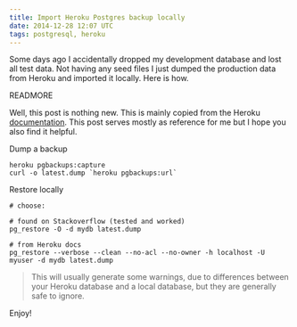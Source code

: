```yaml
---
title: Import Heroku Postgres backup locally
date: 2014-12-28 12:07 UTC
tags: postgresql, heroku
---
```


Some days ago I accidentally dropped my development database and lost all test data. Not having any seed files I just dumped the production data from Heroku and imported it locally.
Here is how.

READMORE

Well, this post is nothing new. This is mainly copied from the Heroku [documentation](https://devcenter.heroku.com/articles/heroku-postgres-import-export). 
This post serves mostly as reference for me but I hope you also find it helpful.

Dump a backup

```shell
heroku pgbackups:capture
curl -o latest.dump `heroku pgbackups:url`
```

Restore locally

```shell
# choose:

# found on Stackoverflow (tested and worked)
pg_restore -O -d mydb latest.dump

# from Heroku docs
pg_restore --verbose --clean --no-acl --no-owner -h localhost -U myuser -d mydb latest.dump
```

> This will usually generate some warnings, due to differences between your Heroku database and a local database, but they are generally safe to ignore.

Enjoy!
